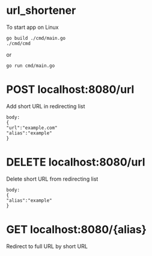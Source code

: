 # url_shortener
To start app on Linux
```
go build ./cmd/main.go
./cmd/cmd
```
or
```
go run cmd/main.go
```

# POST localhost:8080/url
Add short URL in redirecting list
```
body:
{
"url":"example.com"
"alias":"example"
}
```
# DELETE localhost:8080/url
Delete short URL from redirecting list
```
body:
{
"alias":"example"
}
```
# GET localhost:8080/{alias}
Redirect to full URL by short URL
